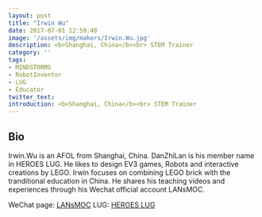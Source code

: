 ```yaml
---
layout: post
title: "Irwin Wu"
date: 2017-07-01 12:59:40
image: '/assets/img/makers/Irwin.Wu.jpg'
description: <b>Shanghai, China</b><br> STEM Trainer
category: ''
tags:
- MINDSTORMS
- RobotInventor
- LUG
- Educator
twitter_text:
introduction: <b>Shanghai, China</b><br> STEM Trainer
---
```




## Bio


Irwin.Wu is an AFOL from Shanghai, China. DanZhiLan is his member name in HEROES LUG. He likes to design EV3 games, Robots and interactive creations by LEGO.
Irwin focuses on combining LEGO brick with the tranditional education in China. He shares his teaching videos and experiences through his Wechat official account LANsMOC.



WeChat page: [LANsMOC](https://mp.weixin.qq.com/s/xmNo7Z5HPlYuEJMp6Zl6VA)
LUG: [HEROES LUG](http://www.heroeslug.cn/)
